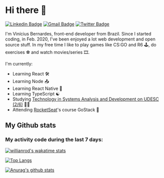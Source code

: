# Hi there 👋

[![Linkedin Badge](https://img.shields.io/badge/-LinkedIn-blue?style=flat-square&logo=Linkedin&logoColor=white)](https://www.linkedin.com/in/vinicius-bernardes-santos/)
[![Gmail Badge](https://img.shields.io/badge/-vinicius@vibesa.online-d14836?style=flat&logo=Gmail&logoColor=white)](mailto:vinicius@vibesa.online)
[![Twitter Badge](https://img.shields.io/twitter/url?label=Twitter&style=social&url=https%3A%2F%2Ftwitter.com%2FViniciusbern7)](https://twitter.com/Viniciusbern7)

I'm Vinícius Bernardes, front-end developer from Brazil. Since I started coding, in Feb. 2020, I've been enjoyed a lot web development and open source stuff. In my free time I like to play games like CS:GO and R6 🕹, do exercises ⚽ and watch movies/series 🎞.

I'm currently:
- Learning React 🛠
- Learning Node 📤
- Learning React Native 📱
- Learning TypeScript ☯
- Studying [Technology in Systems Analysis and Development on UDESC (2/6)](https://www.udesc.br/cct/tads) 👨‍🎓
- Attending [RocketSeat](https://rocketseat.com.br/)'s course GoStack 🚀


## My Github stats

### My activity code during the last 7 days:

[![willianrod's wakatime stats](https://github-readme-stats.vercel.app/api/wakatime?username=viniciusbe)](https://wakatime.com/@viniciusbe)

[![Top Langs](https://github-readme-stats.vercel.app/api/top-langs/?username=viniciusbe&layout=compact&theme=shades-of-purple)](https://github.com/anuraghazra/github-readme-stats)

[![Anurag's github stats](https://github-readme-stats.vercel.app/api?username=viniciusbe&show_icons=true&theme=shades-of-purple)](https://github.com/anuraghazra/github-readme-stats)




